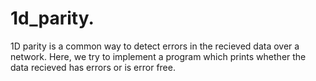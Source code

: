 # 1d_parity.
1D parity is a common way to detect errors in the recieved data over a network. Here, we try to implement a program which prints whether the data recieved has errors or is error free.
